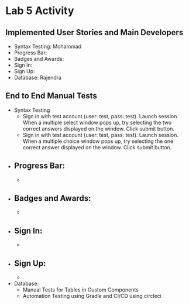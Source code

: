 # Lab 5 Activity

## Implemented User Stories and Main Developers
- Syntax Testing: Mohammad
- Progress Bar:
- Badges and Awards:
- Sign In:
- Sign Up:
- Database: Rajendra





## End to End Manual Tests
- Syntax Testing
  - Sign in with test account (user: test, pass: test). Launch session. When a multiple select window pops up, try selecting the two correct answers displayed on the window. Click submit button.
  - Sign in with test account (user: test, pass: test). Launch session. When a multiple choice window pops up, try selecting the one correct answer displayed on the window. Click submit button.
- Progress Bar:
  -
  -
- Badges and Awards:
  -
  -
- Sign In:
  -
  -
- Sign Up:
  -
  -
- Database:
  - Manual Tests for Tables in Custom Components
  - Automation Testing using Gradle and CI/CD using circleci 
